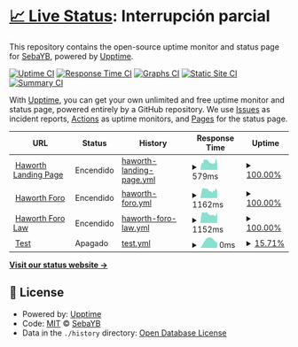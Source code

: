 # [📈 Live Status](https://SebaYB.github.io/HaworthStatusPage): <!--live status--> **Interrupción parcial**

This repository contains the open-source uptime monitor and status page for [SebaYB](https://SebaYB.github.io/HaworthStatusPage), powered by [Upptime](https://github.com/upptime/upptime).

[![Uptime CI](https://github.com/SebaYB/HaworthStatusPage/workflows/Uptime%20CI/badge.svg)](https://github.com/SebaYB/HaworthStatusPage/actions?query=workflow%3A%22Uptime+CI%22)
[![Response Time CI](https://github.com/SebaYB/HaworthStatusPage/workflows/Response%20Time%20CI/badge.svg)](https://github.com/SebaYB/HaworthStatusPage/actions?query=workflow%3A%22Response+Time+CI%22)
[![Graphs CI](https://github.com/SebaYB/HaworthStatusPage/workflows/Graphs%20CI/badge.svg)](https://github.com/SebaYB/HaworthStatusPage/actions?query=workflow%3A%22Graphs+CI%22)
[![Static Site CI](https://github.com/SebaYB/HaworthStatusPage/workflows/Static%20Site%20CI/badge.svg)](https://github.com/SebaYB/HaworthStatusPage/actions?query=workflow%3A%22Static+Site+CI%22)
[![Summary CI](https://github.com/SebaYB/HaworthStatusPage/workflows/Summary%20CI/badge.svg)](https://github.com/SebaYB/HaworthStatusPage/actions?query=workflow%3A%22Summary+CI%22)

With [Upptime](https://upptime.js.org), you can get your own unlimited and free uptime monitor and status page, powered entirely by a GitHub repository. We use [Issues](https://github.com/SebaYB/HaworthStatusPage/issues) as incident reports, [Actions](https://github.com/SebaYB/HaworthStatusPage/actions) as uptime monitors, and [Pages](https://SebaYB.github.io/HaworthStatusPage) for the status page.

<!--start: status pages-->
<!-- This summary is generated by Upptime (https://github.com/upptime/upptime) -->
<!-- Do not edit this manually, your changes will be overwritten -->
<!-- prettier-ignore -->
| URL | Status | History | Response Time | Uptime |
| --- | ------ | ------- | ------------- | ------ |
| <img alt="" src="https://icons.duckduckgo.com/ip3/haworth-rp.com.ico" height="13"> [Haworth Landing Page](https://haworth-rp.com) | Encendido | [haworth-landing-page.yml](https://github.com/SebaYB/HaworthStatusPage/commits/HEAD/history/haworth-landing-page.yml) | <details><summary><img alt="Response time graph" src="./graphs/haworth-landing-page/response-time-week.png" height="20"> 579ms</summary><br><a href="https://SebaYB.github.io/HaworthStatusPage/history/haworth-landing-page"><img alt="Response time 579" src="https://img.shields.io/endpoint?url=https%3A%2F%2Fraw.githubusercontent.com%2FSebaYB%2FHaworthStatusPage%2FHEAD%2Fapi%2Fhaworth-landing-page%2Fresponse-time.json"></a><br><a href="https://SebaYB.github.io/HaworthStatusPage/history/haworth-landing-page"><img alt="24-hour response time 579" src="https://img.shields.io/endpoint?url=https%3A%2F%2Fraw.githubusercontent.com%2FSebaYB%2FHaworthStatusPage%2FHEAD%2Fapi%2Fhaworth-landing-page%2Fresponse-time-day.json"></a><br><a href="https://SebaYB.github.io/HaworthStatusPage/history/haworth-landing-page"><img alt="7-day response time 579" src="https://img.shields.io/endpoint?url=https%3A%2F%2Fraw.githubusercontent.com%2FSebaYB%2FHaworthStatusPage%2FHEAD%2Fapi%2Fhaworth-landing-page%2Fresponse-time-week.json"></a><br><a href="https://SebaYB.github.io/HaworthStatusPage/history/haworth-landing-page"><img alt="30-day response time 579" src="https://img.shields.io/endpoint?url=https%3A%2F%2Fraw.githubusercontent.com%2FSebaYB%2FHaworthStatusPage%2FHEAD%2Fapi%2Fhaworth-landing-page%2Fresponse-time-month.json"></a><br><a href="https://SebaYB.github.io/HaworthStatusPage/history/haworth-landing-page"><img alt="1-year response time 579" src="https://img.shields.io/endpoint?url=https%3A%2F%2Fraw.githubusercontent.com%2FSebaYB%2FHaworthStatusPage%2FHEAD%2Fapi%2Fhaworth-landing-page%2Fresponse-time-year.json"></a></details> | <details><summary><a href="https://SebaYB.github.io/HaworthStatusPage/history/haworth-landing-page">100.00%</a></summary><a href="https://SebaYB.github.io/HaworthStatusPage/history/haworth-landing-page"><img alt="All-time uptime 100.00%" src="https://img.shields.io/endpoint?url=https%3A%2F%2Fraw.githubusercontent.com%2FSebaYB%2FHaworthStatusPage%2FHEAD%2Fapi%2Fhaworth-landing-page%2Fuptime.json"></a><br><a href="https://SebaYB.github.io/HaworthStatusPage/history/haworth-landing-page"><img alt="24-hour uptime 100.00%" src="https://img.shields.io/endpoint?url=https%3A%2F%2Fraw.githubusercontent.com%2FSebaYB%2FHaworthStatusPage%2FHEAD%2Fapi%2Fhaworth-landing-page%2Fuptime-day.json"></a><br><a href="https://SebaYB.github.io/HaworthStatusPage/history/haworth-landing-page"><img alt="7-day uptime 100.00%" src="https://img.shields.io/endpoint?url=https%3A%2F%2Fraw.githubusercontent.com%2FSebaYB%2FHaworthStatusPage%2FHEAD%2Fapi%2Fhaworth-landing-page%2Fuptime-week.json"></a><br><a href="https://SebaYB.github.io/HaworthStatusPage/history/haworth-landing-page"><img alt="30-day uptime 100.00%" src="https://img.shields.io/endpoint?url=https%3A%2F%2Fraw.githubusercontent.com%2FSebaYB%2FHaworthStatusPage%2FHEAD%2Fapi%2Fhaworth-landing-page%2Fuptime-month.json"></a><br><a href="https://SebaYB.github.io/HaworthStatusPage/history/haworth-landing-page"><img alt="1-year uptime 100.00%" src="https://img.shields.io/endpoint?url=https%3A%2F%2Fraw.githubusercontent.com%2FSebaYB%2FHaworthStatusPage%2FHEAD%2Fapi%2Fhaworth-landing-page%2Fuptime-year.json"></a></details>
| <img alt="" src="https://icons.duckduckgo.com/ip3/foro.haworth-rp.com.ico" height="13"> [Haworth Foro](https://foro.haworth-rp.com) | Encendido | [haworth-foro.yml](https://github.com/SebaYB/HaworthStatusPage/commits/HEAD/history/haworth-foro.yml) | <details><summary><img alt="Response time graph" src="./graphs/haworth-foro/response-time-week.png" height="20"> 1162ms</summary><br><a href="https://SebaYB.github.io/HaworthStatusPage/history/haworth-foro"><img alt="Response time 1162" src="https://img.shields.io/endpoint?url=https%3A%2F%2Fraw.githubusercontent.com%2FSebaYB%2FHaworthStatusPage%2FHEAD%2Fapi%2Fhaworth-foro%2Fresponse-time.json"></a><br><a href="https://SebaYB.github.io/HaworthStatusPage/history/haworth-foro"><img alt="24-hour response time 1162" src="https://img.shields.io/endpoint?url=https%3A%2F%2Fraw.githubusercontent.com%2FSebaYB%2FHaworthStatusPage%2FHEAD%2Fapi%2Fhaworth-foro%2Fresponse-time-day.json"></a><br><a href="https://SebaYB.github.io/HaworthStatusPage/history/haworth-foro"><img alt="7-day response time 1162" src="https://img.shields.io/endpoint?url=https%3A%2F%2Fraw.githubusercontent.com%2FSebaYB%2FHaworthStatusPage%2FHEAD%2Fapi%2Fhaworth-foro%2Fresponse-time-week.json"></a><br><a href="https://SebaYB.github.io/HaworthStatusPage/history/haworth-foro"><img alt="30-day response time 1162" src="https://img.shields.io/endpoint?url=https%3A%2F%2Fraw.githubusercontent.com%2FSebaYB%2FHaworthStatusPage%2FHEAD%2Fapi%2Fhaworth-foro%2Fresponse-time-month.json"></a><br><a href="https://SebaYB.github.io/HaworthStatusPage/history/haworth-foro"><img alt="1-year response time 1162" src="https://img.shields.io/endpoint?url=https%3A%2F%2Fraw.githubusercontent.com%2FSebaYB%2FHaworthStatusPage%2FHEAD%2Fapi%2Fhaworth-foro%2Fresponse-time-year.json"></a></details> | <details><summary><a href="https://SebaYB.github.io/HaworthStatusPage/history/haworth-foro">100.00%</a></summary><a href="https://SebaYB.github.io/HaworthStatusPage/history/haworth-foro"><img alt="All-time uptime 100.00%" src="https://img.shields.io/endpoint?url=https%3A%2F%2Fraw.githubusercontent.com%2FSebaYB%2FHaworthStatusPage%2FHEAD%2Fapi%2Fhaworth-foro%2Fuptime.json"></a><br><a href="https://SebaYB.github.io/HaworthStatusPage/history/haworth-foro"><img alt="24-hour uptime 100.00%" src="https://img.shields.io/endpoint?url=https%3A%2F%2Fraw.githubusercontent.com%2FSebaYB%2FHaworthStatusPage%2FHEAD%2Fapi%2Fhaworth-foro%2Fuptime-day.json"></a><br><a href="https://SebaYB.github.io/HaworthStatusPage/history/haworth-foro"><img alt="7-day uptime 100.00%" src="https://img.shields.io/endpoint?url=https%3A%2F%2Fraw.githubusercontent.com%2FSebaYB%2FHaworthStatusPage%2FHEAD%2Fapi%2Fhaworth-foro%2Fuptime-week.json"></a><br><a href="https://SebaYB.github.io/HaworthStatusPage/history/haworth-foro"><img alt="30-day uptime 100.00%" src="https://img.shields.io/endpoint?url=https%3A%2F%2Fraw.githubusercontent.com%2FSebaYB%2FHaworthStatusPage%2FHEAD%2Fapi%2Fhaworth-foro%2Fuptime-month.json"></a><br><a href="https://SebaYB.github.io/HaworthStatusPage/history/haworth-foro"><img alt="1-year uptime 100.00%" src="https://img.shields.io/endpoint?url=https%3A%2F%2Fraw.githubusercontent.com%2FSebaYB%2FHaworthStatusPage%2FHEAD%2Fapi%2Fhaworth-foro%2Fuptime-year.json"></a></details>
| <img alt="" src="https://icons.duckduckgo.com/ip3/law.haworth-rp.com.ico" height="13"> [Haworth Foro Law](https://law.haworth-rp.com) | Encendido | [haworth-foro-law.yml](https://github.com/SebaYB/HaworthStatusPage/commits/HEAD/history/haworth-foro-law.yml) | <details><summary><img alt="Response time graph" src="./graphs/haworth-foro-law/response-time-week.png" height="20"> 1152ms</summary><br><a href="https://SebaYB.github.io/HaworthStatusPage/history/haworth-foro-law"><img alt="Response time 1152" src="https://img.shields.io/endpoint?url=https%3A%2F%2Fraw.githubusercontent.com%2FSebaYB%2FHaworthStatusPage%2FHEAD%2Fapi%2Fhaworth-foro-law%2Fresponse-time.json"></a><br><a href="https://SebaYB.github.io/HaworthStatusPage/history/haworth-foro-law"><img alt="24-hour response time 1152" src="https://img.shields.io/endpoint?url=https%3A%2F%2Fraw.githubusercontent.com%2FSebaYB%2FHaworthStatusPage%2FHEAD%2Fapi%2Fhaworth-foro-law%2Fresponse-time-day.json"></a><br><a href="https://SebaYB.github.io/HaworthStatusPage/history/haworth-foro-law"><img alt="7-day response time 1152" src="https://img.shields.io/endpoint?url=https%3A%2F%2Fraw.githubusercontent.com%2FSebaYB%2FHaworthStatusPage%2FHEAD%2Fapi%2Fhaworth-foro-law%2Fresponse-time-week.json"></a><br><a href="https://SebaYB.github.io/HaworthStatusPage/history/haworth-foro-law"><img alt="30-day response time 1152" src="https://img.shields.io/endpoint?url=https%3A%2F%2Fraw.githubusercontent.com%2FSebaYB%2FHaworthStatusPage%2FHEAD%2Fapi%2Fhaworth-foro-law%2Fresponse-time-month.json"></a><br><a href="https://SebaYB.github.io/HaworthStatusPage/history/haworth-foro-law"><img alt="1-year response time 1152" src="https://img.shields.io/endpoint?url=https%3A%2F%2Fraw.githubusercontent.com%2FSebaYB%2FHaworthStatusPage%2FHEAD%2Fapi%2Fhaworth-foro-law%2Fresponse-time-year.json"></a></details> | <details><summary><a href="https://SebaYB.github.io/HaworthStatusPage/history/haworth-foro-law">100.00%</a></summary><a href="https://SebaYB.github.io/HaworthStatusPage/history/haworth-foro-law"><img alt="All-time uptime 100.00%" src="https://img.shields.io/endpoint?url=https%3A%2F%2Fraw.githubusercontent.com%2FSebaYB%2FHaworthStatusPage%2FHEAD%2Fapi%2Fhaworth-foro-law%2Fuptime.json"></a><br><a href="https://SebaYB.github.io/HaworthStatusPage/history/haworth-foro-law"><img alt="24-hour uptime 100.00%" src="https://img.shields.io/endpoint?url=https%3A%2F%2Fraw.githubusercontent.com%2FSebaYB%2FHaworthStatusPage%2FHEAD%2Fapi%2Fhaworth-foro-law%2Fuptime-day.json"></a><br><a href="https://SebaYB.github.io/HaworthStatusPage/history/haworth-foro-law"><img alt="7-day uptime 100.00%" src="https://img.shields.io/endpoint?url=https%3A%2F%2Fraw.githubusercontent.com%2FSebaYB%2FHaworthStatusPage%2FHEAD%2Fapi%2Fhaworth-foro-law%2Fuptime-week.json"></a><br><a href="https://SebaYB.github.io/HaworthStatusPage/history/haworth-foro-law"><img alt="30-day uptime 100.00%" src="https://img.shields.io/endpoint?url=https%3A%2F%2Fraw.githubusercontent.com%2FSebaYB%2FHaworthStatusPage%2FHEAD%2Fapi%2Fhaworth-foro-law%2Fuptime-month.json"></a><br><a href="https://SebaYB.github.io/HaworthStatusPage/history/haworth-foro-law"><img alt="1-year uptime 100.00%" src="https://img.shields.io/endpoint?url=https%3A%2F%2Fraw.githubusercontent.com%2FSebaYB%2FHaworthStatusPage%2FHEAD%2Fapi%2Fhaworth-foro-law%2Fuptime-year.json"></a></details>
| <img alt="" src="https://icons.duckduckgo.com/ip3/testnotpage929231.com.ico" height="13"> [Test](https://testnotpage929231.com) | Apagado | [test.yml](https://github.com/SebaYB/HaworthStatusPage/commits/HEAD/history/test.yml) | <details><summary><img alt="Response time graph" src="./graphs/test/response-time-week.png" height="20"> 0ms</summary><br><a href="https://SebaYB.github.io/HaworthStatusPage/history/test"><img alt="Response time 0" src="https://img.shields.io/endpoint?url=https%3A%2F%2Fraw.githubusercontent.com%2FSebaYB%2FHaworthStatusPage%2FHEAD%2Fapi%2Ftest%2Fresponse-time.json"></a><br><a href="https://SebaYB.github.io/HaworthStatusPage/history/test"><img alt="24-hour response time 0" src="https://img.shields.io/endpoint?url=https%3A%2F%2Fraw.githubusercontent.com%2FSebaYB%2FHaworthStatusPage%2FHEAD%2Fapi%2Ftest%2Fresponse-time-day.json"></a><br><a href="https://SebaYB.github.io/HaworthStatusPage/history/test"><img alt="7-day response time 0" src="https://img.shields.io/endpoint?url=https%3A%2F%2Fraw.githubusercontent.com%2FSebaYB%2FHaworthStatusPage%2FHEAD%2Fapi%2Ftest%2Fresponse-time-week.json"></a><br><a href="https://SebaYB.github.io/HaworthStatusPage/history/test"><img alt="30-day response time 0" src="https://img.shields.io/endpoint?url=https%3A%2F%2Fraw.githubusercontent.com%2FSebaYB%2FHaworthStatusPage%2FHEAD%2Fapi%2Ftest%2Fresponse-time-month.json"></a><br><a href="https://SebaYB.github.io/HaworthStatusPage/history/test"><img alt="1-year response time 0" src="https://img.shields.io/endpoint?url=https%3A%2F%2Fraw.githubusercontent.com%2FSebaYB%2FHaworthStatusPage%2FHEAD%2Fapi%2Ftest%2Fresponse-time-year.json"></a></details> | <details><summary><a href="https://SebaYB.github.io/HaworthStatusPage/history/test">15.71%</a></summary><a href="https://SebaYB.github.io/HaworthStatusPage/history/test"><img alt="All-time uptime 15.71%" src="https://img.shields.io/endpoint?url=https%3A%2F%2Fraw.githubusercontent.com%2FSebaYB%2FHaworthStatusPage%2FHEAD%2Fapi%2Ftest%2Fuptime.json"></a><br><a href="https://SebaYB.github.io/HaworthStatusPage/history/test"><img alt="24-hour uptime 15.71%" src="https://img.shields.io/endpoint?url=https%3A%2F%2Fraw.githubusercontent.com%2FSebaYB%2FHaworthStatusPage%2FHEAD%2Fapi%2Ftest%2Fuptime-day.json"></a><br><a href="https://SebaYB.github.io/HaworthStatusPage/history/test"><img alt="7-day uptime 15.71%" src="https://img.shields.io/endpoint?url=https%3A%2F%2Fraw.githubusercontent.com%2FSebaYB%2FHaworthStatusPage%2FHEAD%2Fapi%2Ftest%2Fuptime-week.json"></a><br><a href="https://SebaYB.github.io/HaworthStatusPage/history/test"><img alt="30-day uptime 15.71%" src="https://img.shields.io/endpoint?url=https%3A%2F%2Fraw.githubusercontent.com%2FSebaYB%2FHaworthStatusPage%2FHEAD%2Fapi%2Ftest%2Fuptime-month.json"></a><br><a href="https://SebaYB.github.io/HaworthStatusPage/history/test"><img alt="1-year uptime 15.71%" src="https://img.shields.io/endpoint?url=https%3A%2F%2Fraw.githubusercontent.com%2FSebaYB%2FHaworthStatusPage%2FHEAD%2Fapi%2Ftest%2Fuptime-year.json"></a></details>

<!--end: status pages-->

[**Visit our status website →**](https://SebaYB.github.io/HaworthStatusPage)

## 📄 License

- Powered by: [Upptime](https://github.com/upptime/upptime)
- Code: [MIT](./LICENSE) © [SebaYB](https://SebaYB.github.io/HaworthStatusPage)
- Data in the `./history` directory: [Open Database License](https://opendatacommons.org/licenses/odbl/1-0/)
